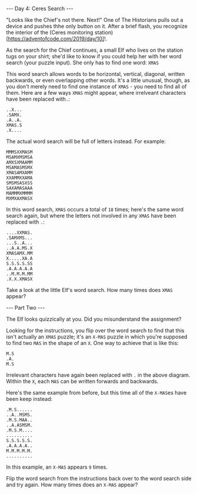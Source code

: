 --- Day 4: Ceres Search ---

"Looks like the Chief's not there. Next!" One of The Historians pulls out a
device and pushes thhe only button on it. After a brief flash, you recognize
the interior of the (Ceres monitoring station)[https://adventofcode.com/2019/day/10]!.

As the search for the Chief continues, a small Elf who lives on the station
tugs on your shirt; she'd like to know if you could help her with her word
search (your puzzle input). She only has to find one word: `XMAS`

This word search allows words to be horizontal, vertical, diagonal, written
backwards, or even overlapping other words. It's a little unusual, though,
as you don't merely need to find one instance of `XMAS` - you need to find
all of them. Here are a few ways `XMAS` might appear, where irrelveant
characters have been replaced with`.`:

```
..X...
.SAMX.
.A..A.
XMAS.S
.X....
```

The actual word search will be full of letters instead. For example:

```
MMMSXXMASM
MSAMXMSMSA
AMXSXMAAMM
MSAMASMSMX
XMASAMXAMM
XXAMMXXAMA
SMSMSASXSS
SAXAMASAAA
MAMMMXMMMM
MXMXAXMASX
```

In this word search, `XMAS` occurs a total of `18` times; here's the same word
search again, but where the letters not involved in any `XMAS` have been replaced
with `.`:

```
....XXMAS.
.SAMXMS...
...S..A...
..A.A.MS.X
XMASAMX.MM
X.....XA.A
S.S.S.S.SS
.A.A.A.A.A
..M.M.M.MM
.X.X.XMASX
```

Take a look at the little Elf's word search. How many times does `XMAS`
appear?

--- Part Two ---

The Elf looks quizzically at you. Did you misunderstand the assignment?

Looking for the instructions, you flip over the word search to find that
this isn't actually an `XMAS` puzzle; it's an `X-MAS` puzzle in which you're
supposed to find two `MAS` in the shape of an `X`. One way to achieve that is
like this:

```
M.S
.A.
M.S
```

Irrelevant characters have again been replaced with `.` in the above diagram.
Within the `X`, each `MAS` can be written forwards and backwards.

Here's the same example from before, but this time all of the `X-MAS`es have
been keep instead:

```
.M.S......
..A..MSMS.
.M.S.MAA..
..A.ASMSM.
.M.S.M....
..........
S.S.S.S.S.
.A.A.A.A..
M.M.M.M.M.
..........
```

In this example, an `X-MAS` appears `9` times.

Flip the word search from the instructions back over to the word search
side and try again. How many times does an `X-MAS` appear?